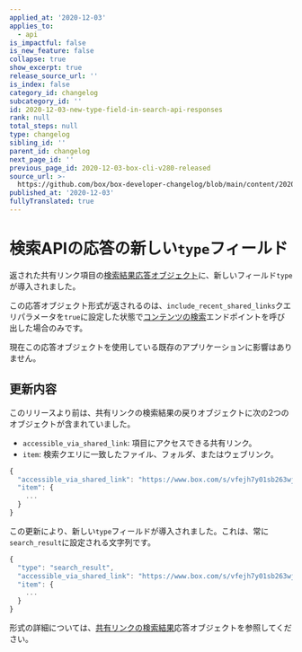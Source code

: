 ```yaml
---
applied_at: '2020-12-03'
applies_to:
  - api
is_impactful: false
is_new_feature: false
collapse: true
show_excerpt: true
release_source_url: ''
is_index: false
category_id: changelog
subcategory_id: ''
id: 2020-12-03-new-type-field-in-search-api-responses
rank: null
total_steps: null
type: changelog
sibling_id: ''
parent_id: changelog
next_page_id: ''
previous_page_id: 2020-12-03-box-cli-v280-released
source_url: >-
  https://github.com/box/box-developer-changelog/blob/main/content/2020/12-03-new-type-field-in-search-api-responses.md
published_at: '2020-12-03'
fullyTranslated: true
---
```

# 検索APIの応答の新しい`type`フィールド

返された共有リンク項目の[検索結果応答オブジェクト][search_result_shared_link]に、新しいフィールド`type`が導入されました。

この応答オブジェクト形式が返されるのは、`include_recent_shared_links`クエリパラメータを`true`に設定した状態で[コンテンツの検索][search_content]エンドポイントを呼び出した場合のみです。

現在この応答オブジェクトを使用している既存のアプリケーションに影響はありません。

## 更新内容

このリリースより前は、共有リンクの検索結果の戻りオブジェクトに次の2つのオブジェクトが含まれていました。

* `accessible_via_shared_link`: 項目にアクセスできる共有リンク。
* `item`: 検索クエリに一致したファイル、フォルダ、またはウェブリンク。

```js
{
  "accessible_via_shared_link": "https://www.box.com/s/vfejh7y01sb263wjtgfe",
  "item": {
    ...
  }
}
```

この更新により、新しい`type`フィールドが導入されました。これは、常に`search_result`に設定される文字列です。

```js
{
  "type": "search_result",
  "accessible_via_shared_link": "https://www.box.com/s/vfejh7y01sb263wjtgfe",
  "item": {
    ...
  }
}
```

形式の詳細については、[共有リンクの検索結果][search_result_shared_link]応答オブジェクトを参照してください。

[search_content]: https://developer.box.com/reference/get-search/

[search_result_shared_link]: https://developer.box.com/reference/resources/search-result-with-shared-link/

